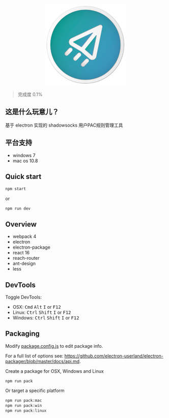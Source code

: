 <div align="center">
  <img src="./assets/app-icon/app-icon@256.png"/>
</div>

> 完成度 0.1%
## 这是什么玩意儿？
基于 electron 实现的 shadowsocks 用户PAC规则管理工具

## 平台支持
- windows 7
- mac os 10.8

## Quick start
```bash
npm start
```
or
```
npm run dev
```

## Overview
- webpack 4
- electron
- electron-package
- react 16
- reach-router
- ant-design
- less

## DevTools

Toggle DevTools:

* OSX: <kbd>Cmd</kbd> <kbd>Alt</kbd> <kbd>I</kbd> or <kbd>F12</kbd>
* Linux: <kbd>Ctrl</kbd> <kbd>Shift</kbd> <kbd>I</kbd> or <kbd>F12</kbd>
* Windows: <kbd>Ctrl</kbd> <kbd>Shift</kbd> <kbd>I</kbd> or <kbd>F12</kbd>

## Packaging

Modify [package.config.js](./config/package.config.js) to edit package info.

For a full list of options see: https://github.com/electron-userland/electron-packager/blob/master/docs/api.md.

Create a package for OSX, Windows and Linux
```
npm run pack
```

Or target a specific platform
```
npm run pack:mac
npm run pack:win
npm run pack:linux
```
